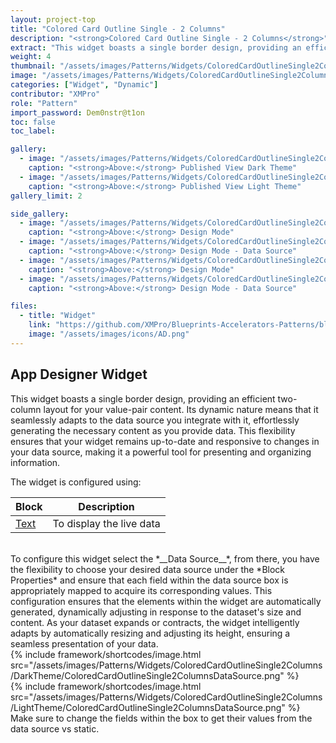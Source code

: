 ```yaml
---
layout: project-top
title: "Colored Card Outline Single - 2 Columns"
description: "<strong>Colored Card Outline Single - 2 Columns</strong>"
extract: "This widget boasts a single border design, providing an efficient two-column layout for your value-pair content."
weight: 4
thumbnail: "/assets/images/Patterns/Widgets/ColoredCardOutlineSingle2Columns/DarkTheme/ColoredCardOutlineSingle2ColumnsPublishedMode.png"
image: "/assets/images/Patterns/Widgets/ColoredCardOutlineSingle2Columns/DarkTheme/ColoredCardOutlineSingle2ColumnsPublishedMode.png"
categories: ["Widget", "Dynamic"]
contributor: "XMPro"
role: "Pattern"
import_password: Dem0nstr@t1on
toc: false
toc_label: 

gallery:
  - image: "/assets/images/Patterns/Widgets/ColoredCardOutlineSingle2Columns/DarkTheme/ColoredCardOutlineSingle2ColumnsPublishedMode.png"
    caption: "<strong>Above:</strong> Published View Dark Theme"
  - image: "/assets/images/Patterns/Widgets/ColoredCardOutlineSingle2Columns/LightTheme/ColoredCardOutlineSingle2ColumnsPublishedMode.png"
    caption: "<strong>Above:</strong> Published View Light Theme"
gallery_limit: 2

side_gallery:
  - image: "/assets/images/Patterns/Widgets/ColoredCardOutlineSingle2Columns/DarkTheme/ColoredCardOutlineSingle2ColumnsDesignMode.png"
    caption: "<strong>Above:</strong> Design Mode"
  - image: "/assets/images/Patterns/Widgets/ColoredCardOutlineSingle2Columns/DarkTheme/ColoredCardOutlineSingle2ColumnsDataSource.png"
    caption: "<strong>Above:</strong> Design Mode - Data Source"
  - image: "/assets/images/Patterns/Widgets/ColoredCardOutlineSingle2Columns/LightTheme/ColoredCardOutlineSingle2ColumnsDesignMode.png"
    caption: "<strong>Above:</strong> Design Mode"
  - image: "/assets/images/Patterns/Widgets/ColoredCardOutlineSingle2Columns/LightTheme/ColoredCardOutlineSingle2ColumnsDataSource.png"
    caption: "<strong>Above:</strong> Design Mode - Data Source"

files:
  - title: "Widget"
    link: "https://github.com/XMPro/Blueprints-Accelerators-Patterns/blob/master/Patterns/Widgets/Colored%20Card%20Display%20-%20Alternative%202%20Columns.xwid"
    image: "/assets/images/icons/AD.png"
---
```


## App Designer Widget
This widget boasts a single border design, providing an efficient two-column layout for your value-pair content. Its dynamic nature means that it seamlessly adapts to the data source you integrate with it, effortlessly generating the necessary content as you provide data. This flexibility ensures that your widget remains up-to-date and responsive to changes in your data source, making it a powerful tool for presenting and organizing information.

The widget is configured using: 

| Block                                  | Description                                                  |
| -------------------------------------- | ------------------------------------------------------------ |
| [Text](https://documentation.xmpro.com/blocks-toolbox/basic/text) | To display the live data |

<br />
To configure this widget select the *__Data Source__*, from there, you have the flexibility to choose your desired data source under the *Block Properties* and ensure that each field within the data source box is appropriately mapped to acquire its corresponding values. This configuration ensures that the elements within the widget are automatically generated, dynamically adjusting in response to the dataset's size and content. As your dataset expands or contracts, the widget intelligently adapts by automatically resizing and adjusting its height, ensuring a seamless presentation of your data.
<div class="inline_image">{% include framework/shortcodes/image.html src="/assets/images/Patterns/Widgets/ColoredCardOutlineSingle2Columns/DarkTheme/ColoredCardOutlineSingle2ColumnsDataSource.png" %}</div>
<div class="inline_image">{% include framework/shortcodes/image.html src="/assets/images/Patterns/Widgets/ColoredCardOutlineSingle2Columns/LightTheme/ColoredCardOutlineSingle2ColumnsDataSource.png" %}</div>
Make sure to change the fields within the box to get their values from the data source vs static.